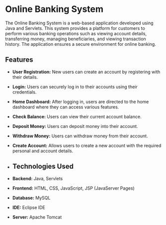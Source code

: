 # Online Banking System

The Online Banking System is a web-based application developed using Java and Servlets. This system provides a platform for customers to perform various banking operations such as viewing account details, transferring money, managing beneficiaries, and viewing transaction history. The application ensures a secure environment for online banking.

## Features

- **User Registration:** New users can create an account by registering with their details.
- **Login:** Users can securely log in to their accounts using their credentials.
- **Home Dashboard:** After logging in, users are directed to the home dashboard where they can access various features.
- **Check Balance:** Users can view their current account balance.
- **Deposit Money:** Users can deposit money into their account.
- **Withdraw Money:** Users can withdraw money from their account.
- **Create Account:** Allows users to create a new account with the required personal and account details.

- ## Technologies Used

- **Backend:** Java, Servlets
- **Frontend:** HTML, CSS, JavaScript, JSP (JavaServer Pages)
- **Database:** MySQL
- **IDE:** Eclipse IDE
- **Server:** Apache Tomcat

